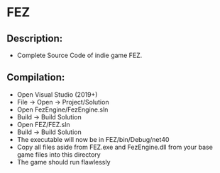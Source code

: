 FEZ
===

## Description:
* Complete Source Code of indie game FEZ.

## Compilation:
* Open Visual Studio (2019+)
* File -> Open -> Project/Solution
* Open FezEngine/FezEngine.sln
* Build -> Build Solution
* Open FEZ/FEZ.sln
* Build -> Build Solution
* The executable will now be in FEZ/bin/Debug/net40
* Copy all files aside from FEZ.exe and FezEngine.dll from your base game files into this directory
* The game should run flawlessly
